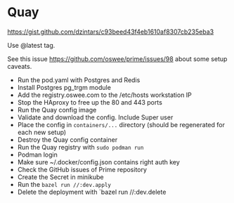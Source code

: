 # Quay

https://gist.github.com/dzintars/c93beed43f4eb1610af8307cb235eba3

Use @latest tag.

See this issue https://github.com/oswee/prime/issues/98 about some setup caveats.

- Run the pod.yaml with Postgres and Redis
- Install Postgres pg_trgm module
- Add the registry.oswee.com to the /etc/hosts workstation IP
- Stop the HAproxy to free up the 80 and 443 ports
- Run the Quay config image
- Validate and download the config. Include Super user
- Place the config in `containers/...` directory (should be regenerated for each new setup)
- Destroy the Quay config container
- Run the Quay registry with `sudo podman run`
- Podman login
- Make sure ~/.docker/config.json contains right auth key
- Check the GitHub issues of Prime repository
- Create the Secret in minikube
- Run the `bazel run //:dev.apply`
- Delete the deployment with `bazel run //:dev.delete
